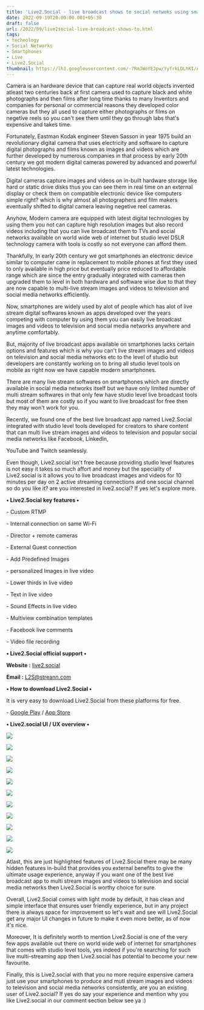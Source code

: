 ```yaml
---
title: 'Live2.Social - live broadcast shows to social netwoks using smartphones.'
date: 2022-09-19T20:00:00.001+05:30
draft: false
url: /2022/09/live2social-live-broadcast-shows-to.html
tags: 
- technology
- Social Networks
- Smartphones
- Live
- Live2.Social
thumbnail: https://lh3.googleusercontent.com/-7RmJWoYEJpw/YyfrkLDLhKI/AAAAAAAAN1w/zaMopTO6-MooMOgYDHCqja83gCgk6ncgACNcBGAsYHQ/s1600/1663560587900276-0.png
---
```


  

Camera is an hardware device that can capture real world objects invented atleast two centuries back at first camera used to capture black and white photographs and then films after long time thanks to many Inventors and companies for personal or commercial reasons they developed color cameras but they all used to capture either photographs or films on negetive reels so you can't see them until they go through labs that's expensive and takes time.

  

Fortunately, Eastman Kodak engineer Steven Sasson in year 1975 build an revolutionary digital camera that uses electricity and software to capture digital photographs and films known as images and videos which are further developed by numerous companies in that process by early 20th century we got modern digital cameras powered by advanced and powerful latest technologies.

  

Digital cameras capture images and videos on in-built hardware storage like hard or static drive disks thus you can see them in real time on an external display or check them on compatible electronic device like computers simple right? which is why almost all photographers and film makers eventually shifted to digital camera leaving negetive reel cameras.

  

Anyhow, Modern camera are equipped with latest digital technologies by using them you not can capture high resolution images but also record videos including that you can live broadcast them to TVs and social networks available on world wide web of internet but studio level DSLR technology camera with tools is costly so not everyone can afford them.

  

Thankfully, In early 20th century we got smartphones an electronic device similar to computer came in replacement to mobile phones at first they used to only available in high price but eventually price reduced to affordable range which are since the entry gradually integrated with cameras then upgraded them to level in both hardware and software wise due to that they are now capable to multi-live stream images and videos to television and social media networks efficiently.

  

Now, smartphones are widely used by alot of people which has alot of live stream digital softwares known as apps developed over the years competing with computer by using them you can easily live broadcast images and videos to television and social media networks anywhere and anytime comfortably.

  

But, majority of live broadcast apps available on smartphones lacks certain options and features which is why you can't live stream images and videos on television and social media networks etc to the level of studio but developers are constantly working on to bring all studio level tools on mobile as right now we have capable modern smartphones.

  

There are many live stream softwares on smartphones which are directly available in social media networks itself but we have only limited number of multi stream softwares in that only few have studio level live broadcast tools but most of them are costly so if you want to live broadcast for free then they may won't work for you.

  

Recently, we found one of the best live broadcast app named Live2.Social integrated with studio level tools developed for creators to share content that can multi Iive stream images and videos to television and popular social media networks like Facebook, LinkedIn, 

YouTube and Twitch seamlessly.

  

Even though, Live2.social isn't free because providing studio level features is not easy it takes so much affort and money but the speciality of Live2.social is it allows you to live broadcast images and videos for 10 minutes per day on 2 active streaming connections and one social channel so do you like it? are you interested in live2.social? If yes let's explore more.

  

**• Live2.Social key features •**

  

\- Custom RTMP

\- Internal connection on same Wi-Fi 

\- Director + remote cameras

\- External Guest connection  

\- Add Predefined Images 

\- personalized Images in live video

\- Lower thirds in live video

\- Text in live video

\- Sound Effects in live video

\- Multiview combination templates

\- Facebook live comments

\- Video file recording

  

**• Live2.Social official support •**

**Website :** [live2.social](http://live2.social)

**Email :** [L2S@streann.com](http://L2S@streann.com)

**• How to download Live2.Social •**

It is very easy to download Live2.Social from these platforms for free.

  

\- [Google Play](https://play.google.com/store/apps/details?id=com.streann.switcher) / [App Store](https://apps.apple.com/bh/app/live2-social/id1510325749)

  

**• Live2.social UI / UX overview •**

 **![](https://lh3.googleusercontent.com/-4TMN8eYl_D4/YyfrjEhw8KI/AAAAAAAAN1s/rLhN3anglpU9fAbHQwcFcDz4fs8uocAyACNcBGAsYHQ/s1600/1663560583865972-1.png)** 

 **![](https://lh3.googleusercontent.com/-i9xikXvKMbE/YyfriMNiZHI/AAAAAAAAN1o/cONIQl8eIxECW1ESVQzm7dbteqKcw9JCACNcBGAsYHQ/s1600/1663560578394328-2.png)** 

 **![](https://lh3.googleusercontent.com/-vtYOz_V6_LU/YyfrgxPFWCI/AAAAAAAAN1k/r8R4BdhBtRsqxH5LuZGcAF8Efi4NH8RIACNcBGAsYHQ/s1600/1663560572269675-3.png)** 

 **![](https://lh3.googleusercontent.com/-vrHIjmra3BQ/YyfrfL5FsKI/AAAAAAAAN1g/G1VxT-QYWfEKPGcSm12n0DUhIftzSJqGgCNcBGAsYHQ/s1600/1663560565562465-4.png)** 

 **![](https://lh3.googleusercontent.com/-i5cf-PHHRfM/YyfrdsXHS_I/AAAAAAAAN1c/DQmXfD8JOrYq_vHCburBNNnM0aWVpT2zQCNcBGAsYHQ/s1600/1663560560326280-5.png)** 

 **![](https://lh3.googleusercontent.com/-YprHL865Yzw/YyfrcDjnmSI/AAAAAAAAN1Y/dT8XnF4bCscOnJ-SdVayH3bwd54yo3__ACNcBGAsYHQ/s1600/1663560556321361-6.png)** 

 **![](https://lh3.googleusercontent.com/-Qe_QQ2K4wmY/YyfrbasqSNI/AAAAAAAAN1U/GyTU1j77R6A8N-4H2spslGKKSGN5U40cgCNcBGAsYHQ/s1600/1663560545897990-7.png)** 

 **![](https://lh3.googleusercontent.com/-lyurU2cZqpE/YyfrYtUHEbI/AAAAAAAAN1Q/sI0g6ScAtxI5H2iATxtSFR_MMCCPQ5ffACNcBGAsYHQ/s1600/1663560540658525-8.png)** 

 **![](https://lh3.googleusercontent.com/-TKLOYVmtuyU/YyfrXFnpYTI/AAAAAAAAN1M/GSEIVzNc-L0opKDASl2uFBpNaTvpmsPIwCNcBGAsYHQ/s1600/1663560532888697-9.png)** 

 **![](https://lh3.googleusercontent.com/-FTAfpkR57Bw/YyfrVaf010I/AAAAAAAAN1I/hxpqfOEunPILJvBp4zd7ykOp9cBAbXWnACNcBGAsYHQ/s1600/1663560528690646-10.png)** 

 **![](https://lh3.googleusercontent.com/-sY1OVCVaPBI/YyfrUGu1NhI/AAAAAAAAN1E/SthfPz-W-BodG-0Nlgx6yRYJj_VuwZJMwCNcBGAsYHQ/s1600/1663560522588800-11.png)** 

Atlast, this are just highlighted features of Live2.Social there may be many hidden features in-build that provides you external benefits to give the ultimate usage experience, anyway if you want one of the best live broadcast app to multi stream images and videos to television and social media networks then Live2.Social is worthy choice for sure.

  

Overall, Live2.Social comes with light mode by default, it has clean and simple interface that ensures user friendly experience, but in any project there is always space for improvement so let's wait and see will Live2.Social get any major UI changes in future to make it even more better, as of now it's nice.

  

Moreover, It is definitely worth to mention Live2.Social is one of the very few apps available out there on world wide web of internet for smartphones that comes with studio level tools, yes indeed if you're searching for such live multi-streaming app then Live2.social has potential to become your new favourite.

  

Finally, this is Live2.social with that you no more require expensive camera just use your smartphones to produce and mutl stream images and videos to television and social media networks consistently, are you an existing user of Live2.social? If yes do say your experience and mention why you like Live2.social in our comment section below see ya :)